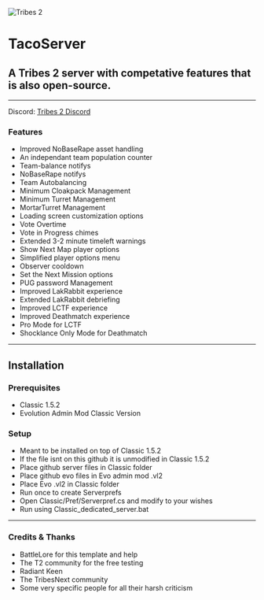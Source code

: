 ![Tribes 2](http://magaimg.net/img/79hn.png)  

# TacoServer
## A Tribes 2 server with competative features that is also open-source.

---


Discord: [Tribes 2 Discord](https://discord.gg/Y4muNvF)


### Features
 - Improved NoBaseRape asset handling
 - An independant team population counter
 - Team-balance notifys
 - NoBaseRape notifys
 - Team Autobalancing
 - Minimum Cloakpack Management
 - Minimum Turret Management
 - MortarTurret Management
 - Loading screen customization options
 - Vote Overtime
 - Vote in Progress chimes
 - Extended 3-2 minute timeleft warnings
 - Show Next Map player options
 - Simplified player options menu
 - Observer cooldown
 - Set the Next Mission options
 - PUG password Management
 - Improved LakRabbit experience
 - Extended LakRabbit debriefing
 - Improved LCTF experience
 - Improved Deathmatch experience
 - Pro Mode for LCTF
 - Shocklance Only Mode for Deathmatch

---


## Installation


### Prerequisites
 - Classic 1.5.2
 - Evolution Admin Mod Classic Version


### Setup
 - Meant to be installed on top of Classic 1.5.2
 - If the file isnt on this github it is unmodified in Classic 1.5.2
 - Place github server files in Classic folder
 - Place github evo files in Evo admin mod .vl2
 - Place Evo .vl2 in Classic folder
 - Run once to create Serverprefs
 - Open Classic/Pref/Serverpref.cs and modify to your wishes
 - Run using Classic_dedicated_server.bat

----

### Credits & Thanks
 - BattleLore for this template and help
 - The T2 community for the free testing
 - Radiant Keen
 - The TribesNext community
 - Some very specific people for all their harsh criticism
